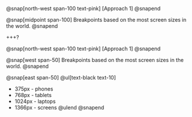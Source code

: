 @snap[north-west span-100 text-pink]
[Approach 1]
@snapend

@snap[midpoint span-100]
Breakpoints based on the most screen sizes in the world.
@snapend

+++?

@snap[north-west span-100 text-pink]
[Approach 1]
@snapend

@snap[west span-50]
Breakpoints based on the most screen sizes in the world.
@snapend

@snap[east span-50]
@ul[text-black text-10]
- 375px - phones
- 768px - tablets
- 1024px - laptops
- 1366px - screens
@ulend
@snapend


